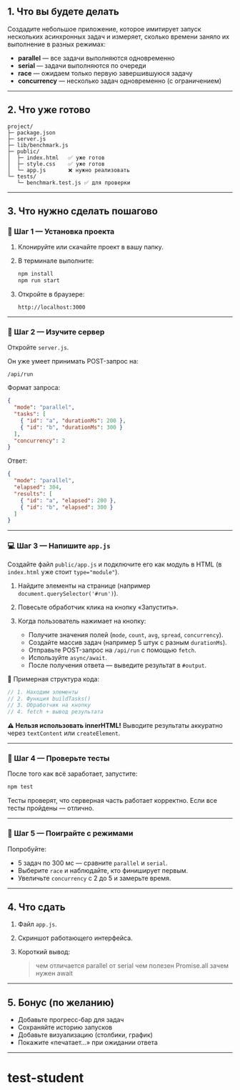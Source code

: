 ## 1. Что вы будете делать

Создадите небольшое приложение, которое имитирует запуск нескольких асинхронных задач и измеряет, сколько времени заняло их выполнение в разных режимах:

* **parallel** — все задачи выполняются одновременно
* **serial** — задачи выполняются по очереди
* **race** — ожидаем только первую завершившуюся задачу
* **concurrency** — несколько задач одновременно (с ограничением)

---

## 2. Что уже готово

```
project/
├─ package.json
├─ server.js
├─ lib/benchmark.js
├─ public/
│  ├─ index.html   ✅ уже готов
│  ├─ style.css    ✅ уже готов
│  └─ app.js       ❌ нужно реализовать
└─ tests/
   └─ benchmark.test.js ✅ для проверки
```

---

## 3. Что нужно сделать пошагово

### 🧩 Шаг 1 — Установка проекта

1. Клонируйте или скачайте проект в вашу папку.
2. В терминале выполните:

   ```bash
   npm install
   npm run start
   ```
3. Откройте в браузере:

   ```
   http://localhost:3000
   ```

---

### 🧠 Шаг 2 — Изучите сервер

Откройте `server.js`.

Он уже умеет принимать POST-запрос на:

```
/api/run
```

Формат запроса:

```json
{
  "mode": "parallel",
  "tasks": [
    { "id": "a", "durationMs": 200 },
    { "id": "b", "durationMs": 300 }
  ],
  "concurrency": 2
}
```

Ответ:

```json
{
  "mode": "parallel",
  "elapsed": 304,
  "results": [
    { "id": "a", "elapsed": 200 },
    { "id": "b", "elapsed": 300 }
  ]
}
```

---

### 💻 Шаг 3 — Напишите `app.js`

Создайте файл `public/app.js` и подключите его как модуль в HTML (в `index.html` уже стоит `type="module"`).

1. Найдите элементы на странице (например `document.querySelector('#run')`).
2. Повесьте обработчик клика на кнопку «Запустить».
3. Когда пользователь нажимает на кнопку:

   * Получите значения полей (`mode`, `count`, `avg`, `spread`, `concurrency`).
   * Создайте массив задач (например 5 штук с разным `durationMs`).
   * Отправьте POST-запрос на `/api/run` с помощью `fetch`.
   * Используйте `async/await`.
   * После получения ответа — выведите результат в `#output`.

📌 Примерная структура кода:

```js
// 1. Находим элементы
// 2. Функция buildTasks()
// 3. Обработчик на кнопку
// 4. fetch + вывод результата
```

**⚠️ Нельзя использовать innerHTML!**
Выводите результаты аккуратно через `textContent` или `createElement`.

---

### 🧪 Шаг 4 — Проверьте тесты

После того как всё заработает, запустите:

```bash
npm test
```

Тесты проверят, что серверная часть работает корректно.
Если все тесты пройдены — отлично.

---

### 🧮 Шаг 5 — Поиграйте с режимами

Попробуйте:

* 5 задач по 300 мс — сравните `parallel` и `serial`.
* Выберите `race` и наблюдайте, кто финиширует первым.
* Увеличьте `concurrency` с 2 до 5 и замерьте время.

---

## 4. Что сдать

1. Файл `app.js`.
2. Скриншот работающего интерфейса.
3. Короткий вывод:

   > чем отличается parallel от serial
   > чем полезен Promise.all
   > зачем нужен await

---

## 5. Бонус (по желанию)

* Добавьте прогресс-бар для задач
* Сохраняйте историю запусков
* Добавьте визуализацию (столбики, график)
* Покажите «печатает…» при ожидании ответа

---
# test-student
